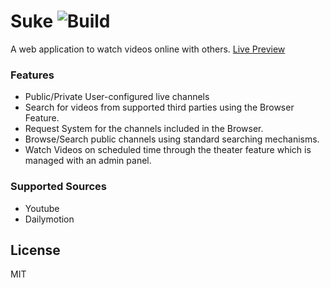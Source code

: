 # Suke ![Build](https://github.com/yeno-team/suke/actions/workflows/node.js.yml/badge.svg)
A web application to watch videos online with others.
[Live Preview](https://suke.app/) 

### Features
* Public/Private User-configured live channels
* Search for videos from supported third parties using the Browser Feature.
* Request System for the channels included in the Browser.
* Browse/Search public channels using standard searching mechanisms.
* Watch Videos on scheduled time through the theater feature which is managed with an admin panel.

### Supported Sources
* Youtube
* Dailymotion

## License
MIT
